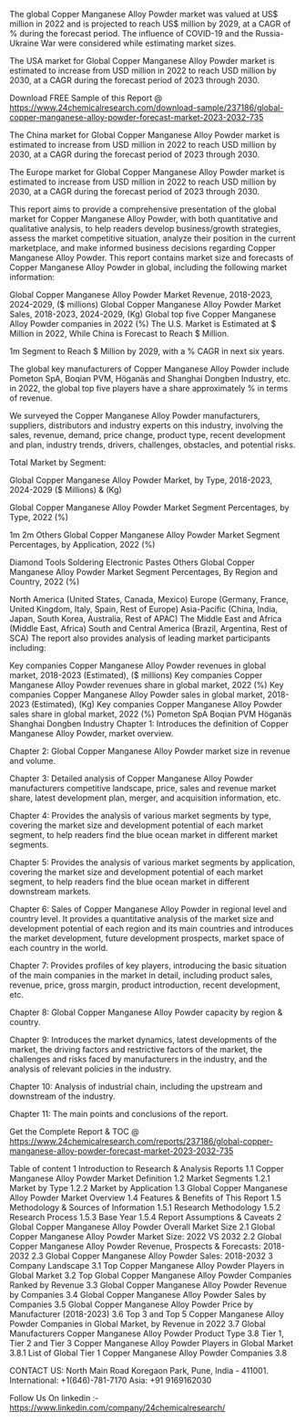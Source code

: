 The global Copper Manganese Alloy Powder market was valued at US$ million in 2022 and is projected to reach US$ million by 2029, at a CAGR of % during the forecast period. The influence of COVID-19 and the Russia-Ukraine War were considered while estimating market sizes.

The USA market for Global Copper Manganese Alloy Powder market is estimated to increase from USD million in 2022 to reach USD million by 2030, at a CAGR during the forecast period of 2023 through 2030.

Download FREE Sample of this Report @ https://www.24chemicalresearch.com/download-sample/237186/global-copper-manganese-alloy-powder-forecast-market-2023-2032-735

The China market for Global Copper Manganese Alloy Powder market is estimated to increase from USD million in 2022 to reach USD million by 2030, at a CAGR during the forecast period of 2023 through 2030.

The Europe market for Global Copper Manganese Alloy Powder market is estimated to increase from USD million in 2022 to reach USD million by 2030, at a CAGR during the forecast period of 2023 through 2030.

This report aims to provide a comprehensive presentation of the global market for Copper Manganese Alloy Powder, with both quantitative and qualitative analysis, to help readers develop business/growth strategies, assess the market competitive situation, analyze their position in the current marketplace, and make informed business decisions regarding Copper Manganese Alloy Powder. This report contains market size and forecasts of Copper Manganese Alloy Powder in global, including the following market information:

Global Copper Manganese Alloy Powder Market Revenue, 2018-2023, 2024-2029, ($ millions)
Global Copper Manganese Alloy Powder Market Sales, 2018-2023, 2024-2029, (Kg)
Global top five Copper Manganese Alloy Powder companies in 2022 (%)
The U.S. Market is Estimated at $ Million in 2022, While China is Forecast to Reach $ Million.

1m Segment to Reach $ Million by 2029, with a % CAGR in next six years.

The global key manufacturers of Copper Manganese Alloy Powder include Pometon SpA, Boqian PVM, Höganäs and Shanghai Dongben Industry, etc. in 2022, the global top five players have a share approximately % in terms of revenue.

We surveyed the Copper Manganese Alloy Powder manufacturers, suppliers, distributors and industry experts on this industry, involving the sales, revenue, demand, price change, product type, recent development and plan, industry trends, drivers, challenges, obstacles, and potential risks.

Total Market by Segment:

Global Copper Manganese Alloy Powder Market, by Type, 2018-2023, 2024-2029 ($ Millions) & (Kg)

Global Copper Manganese Alloy Powder Market Segment Percentages, by Type, 2022 (%)

1m
2m
Others
Global Copper Manganese Alloy Powder Market Segment Percentages, by Application, 2022 (%)

Diamond Tools
Soldering
Electronic Pastes
Others
Global Copper Manganese Alloy Powder Market Segment Percentages, By Region and Country, 2022 (%)

North America (United States, Canada, Mexico)
Europe (Germany, France, United Kingdom, Italy, Spain, Rest of Europe)
Asia-Pacific (China, India, Japan, South Korea, Australia, Rest of APAC)
The Middle East and Africa (Middle East, Africa)
South and Central America (Brazil, Argentina, Rest of SCA)
The report also provides analysis of leading market participants including:

Key companies Copper Manganese Alloy Powder revenues in global market, 2018-2023 (Estimated), ($ millions)
Key companies Copper Manganese Alloy Powder revenues share in global market, 2022 (%)
Key companies Copper Manganese Alloy Powder sales in global market, 2018-2023 (Estimated), (Kg)
Key companies Copper Manganese Alloy Powder sales share in global market, 2022 (%)
Pometon SpA
Boqian PVM
Höganäs
Shanghai Dongben Industry
Chapter 1: Introduces the definition of Copper Manganese Alloy Powder, market overview.

Chapter 2: Global Copper Manganese Alloy Powder market size in revenue and volume.

Chapter 3: Detailed analysis of Copper Manganese Alloy Powder manufacturers competitive landscape, price, sales and revenue market share, latest development plan, merger, and acquisition information, etc.

Chapter 4: Provides the analysis of various market segments by type, covering the market size and development potential of each market segment, to help readers find the blue ocean market in different market segments.

Chapter 5: Provides the analysis of various market segments by application, covering the market size and development potential of each market segment, to help readers find the blue ocean market in different downstream markets.

Chapter 6: Sales of Copper Manganese Alloy Powder in regional level and country level. It provides a quantitative analysis of the market size and development potential of each region and its main countries and introduces the market development, future development prospects, market space of each country in the world.

Chapter 7: Provides profiles of key players, introducing the basic situation of the main companies in the market in detail, including product sales, revenue, price, gross margin, product introduction, recent development, etc.

Chapter 8: Global Copper Manganese Alloy Powder capacity by region & country.

Chapter 9: Introduces the market dynamics, latest developments of the market, the driving factors and restrictive factors of the market, the challenges and risks faced by manufacturers in the industry, and the analysis of relevant policies in the industry.

Chapter 10: Analysis of industrial chain, including the upstream and downstream of the industry.

Chapter 11: The main points and conclusions of the report.

Get the Complete Report & TOC @ https://www.24chemicalresearch.com/reports/237186/global-copper-manganese-alloy-powder-forecast-market-2023-2032-735

Table of content
1 Introduction to Research & Analysis Reports
1.1 Copper Manganese Alloy Powder Market Definition
1.2 Market Segments
1.2.1 Market by Type
1.2.2 Market by Application
1.3 Global Copper Manganese Alloy Powder Market Overview
1.4 Features & Benefits of This Report
1.5 Methodology & Sources of Information
1.5.1 Research Methodology
1.5.2 Research Process
1.5.3 Base Year
1.5.4 Report Assumptions & Caveats
2 Global Copper Manganese Alloy Powder Overall Market Size
2.1 Global Copper Manganese Alloy Powder Market Size: 2022 VS 2032
2.2 Global Copper Manganese Alloy Powder Revenue, Prospects & Forecasts: 2018-2032
2.3 Global Copper Manganese Alloy Powder Sales: 2018-2032
3 Company Landscape
3.1 Top Copper Manganese Alloy Powder Players in Global Market
3.2 Top Global Copper Manganese Alloy Powder Companies Ranked by Revenue
3.3 Global Copper Manganese Alloy Powder Revenue by Companies
3.4 Global Copper Manganese Alloy Powder Sales by Companies
3.5 Global Copper Manganese Alloy Powder Price by Manufacturer (2018-2023)
3.6 Top 3 and Top 5 Copper Manganese Alloy Powder Companies in Global Market, by Revenue in 2022
3.7 Global Manufacturers Copper Manganese Alloy Powder Product Type
3.8 Tier 1, Tier 2 and Tier 3 Copper Manganese Alloy Powder Players in Global Market
3.8.1 List of Global Tier 1 Copper Manganese Alloy Powder Companies
3.8

CONTACT US:
North Main Road Koregaon Park, Pune, India - 411001.
International: +1(646)-781-7170
Asia: +91 9169162030

Follow Us On linkedin :- https://www.linkedin.com/company/24chemicalresearch/
